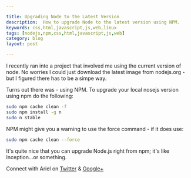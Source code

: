 ```yaml
---

title: Upgrading Node to the Latest Version
description:  How to upgrade Node to the latest version using NPM.
keywords: css,html,javascript,js,web,linux
tags: [nodejs,npm,css,html,javascript,js,web]
category: blog
layout: post

---
```


I recently ran into a project that involved me using the current version of node. No worries I could just download the latest image from nodejs.org - but I figured there has to be a simpe way.

Turns out there was - using NPM. To upgrade your local nosejs version using npm do the following:

```sh
sudo npm cache clean -f
sudo npm install -g n
sudo n stable
```

NPM might give you a warning to use the force command - if it does use: 

```sh
sudo npm cache clean --force
```

It's quite nice that you can upgrade Node.js right from npm;  it's like Inception...or something.

Connect with Ariel on [Twitter](https://twitter.com/yerariel) & <a rel="author" href="https://plus.google.com/+ArielSal"> Google+ </a>
